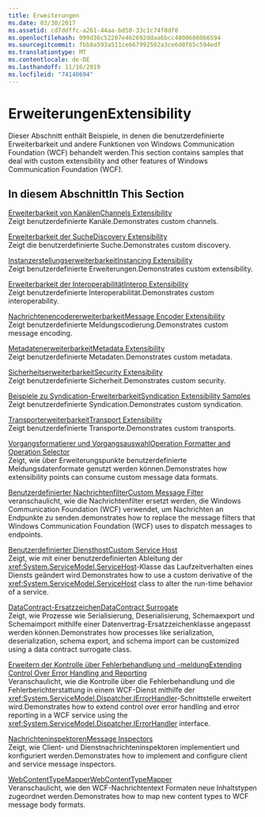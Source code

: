 ```yaml
---
title: Erweiterungen
ms.date: 03/30/2017
ms.assetid: cd7ddffc-a261-44aa-bd50-33c1c74f0df0
ms.openlocfilehash: 099d36c52207e462692ddaa6bcc4800686066594
ms.sourcegitcommit: fbb8a593a511ce667992502a3ce6d8f65c594edf
ms.translationtype: MT
ms.contentlocale: de-DE
ms.lasthandoff: 11/16/2019
ms.locfileid: "74140694"
---
```

# <a name="extensibility"></a><span data-ttu-id="9e97a-102">Erweiterungen</span><span class="sxs-lookup"><span data-stu-id="9e97a-102">Extensibility</span></span>
<span data-ttu-id="9e97a-103">Dieser Abschnitt enthält Beispiele, in denen die benutzerdefinierte Erweiterbarkeit und andere Funktionen von Windows Communication Foundation (WCF) behandelt werden.</span><span class="sxs-lookup"><span data-stu-id="9e97a-103">This section contains samples that deal with custom extensibility and other features of Windows Communication Foundation (WCF).</span></span>  
  
## <a name="in-this-section"></a><span data-ttu-id="9e97a-104">In diesem Abschnitt</span><span class="sxs-lookup"><span data-stu-id="9e97a-104">In This Section</span></span>  
 [<span data-ttu-id="9e97a-105">Erweiterbarkeit von Kanälen</span><span class="sxs-lookup"><span data-stu-id="9e97a-105">Channels Extensibility</span></span>](../../../../docs/framework/wcf/samples/channels-extensibility.md)  
 <span data-ttu-id="9e97a-106">Zeigt benutzerdefinierte Kanäle.</span><span class="sxs-lookup"><span data-stu-id="9e97a-106">Demonstrates custom channels.</span></span>  
  
 <span data-ttu-id="9e97a-107">[Erweiterbarkeit der Suche](/previous-versions/dotnet/netframework-4.0/dd807503(v%3dvs.100))</span><span class="sxs-lookup"><span data-stu-id="9e97a-107">[Discovery Extensibility](/previous-versions/dotnet/netframework-4.0/dd807503(v%3dvs.100))</span></span>  
 <span data-ttu-id="9e97a-108">Zeigt die benutzerdefinierte Suche.</span><span class="sxs-lookup"><span data-stu-id="9e97a-108">Demonstrates custom discovery.</span></span>  
  
 [<span data-ttu-id="9e97a-109">Instanzerstellungserweiterbarkeit</span><span class="sxs-lookup"><span data-stu-id="9e97a-109">Instancing Extensibility</span></span>](../../../../docs/framework/wcf/samples/instancing-extensibility.md)  
 <span data-ttu-id="9e97a-110">Zeigt benutzerdefinierte Erweiterungen.</span><span class="sxs-lookup"><span data-stu-id="9e97a-110">Demonstrates custom extensibility.</span></span>  
  
 [<span data-ttu-id="9e97a-111">Erweiterbarkeit der Interoperabilität</span><span class="sxs-lookup"><span data-stu-id="9e97a-111">Interop Extensibility</span></span>](../../../../docs/framework/wcf/samples/interop-extensibility.md)  
 <span data-ttu-id="9e97a-112">Zeigt benutzerdefinierte Interoperabilität.</span><span class="sxs-lookup"><span data-stu-id="9e97a-112">Demonstrates custom interoperability.</span></span>  
  
 [<span data-ttu-id="9e97a-113">Nachrichtenencodererweiterbarkeit</span><span class="sxs-lookup"><span data-stu-id="9e97a-113">Message Encoder Extensibility</span></span>](../../../../docs/framework/wcf/samples/message-encoder-extensibility.md)  
 <span data-ttu-id="9e97a-114">Zeigt benutzerdefinierte Meldungscodierung.</span><span class="sxs-lookup"><span data-stu-id="9e97a-114">Demonstrates custom message encoding.</span></span>  
  
 [<span data-ttu-id="9e97a-115">Metadatenerweiterbarkeit</span><span class="sxs-lookup"><span data-stu-id="9e97a-115">Metadata Extensibility</span></span>](../../../../docs/framework/wcf/samples/metadata-extensibility.md)  
 <span data-ttu-id="9e97a-116">Zeigt benutzerdefinierte Metadaten.</span><span class="sxs-lookup"><span data-stu-id="9e97a-116">Demonstrates custom metadata.</span></span>  
  
 [<span data-ttu-id="9e97a-117">Sicherheitserweiterbarkeit</span><span class="sxs-lookup"><span data-stu-id="9e97a-117">Security Extensibility</span></span>](../../../../docs/framework/wcf/samples/security-extensibility.md)  
 <span data-ttu-id="9e97a-118">Zeigt benutzerdefinierte Sicherheit.</span><span class="sxs-lookup"><span data-stu-id="9e97a-118">Demonstrates custom security.</span></span>  
  
 [<span data-ttu-id="9e97a-119">Beispiele zu Syndication-Erweiterbarkeit</span><span class="sxs-lookup"><span data-stu-id="9e97a-119">Syndication Extensibility Samples</span></span>](../../../../docs/framework/wcf/samples/syndication-extensibility-samples.md)  
 <span data-ttu-id="9e97a-120">Zeigt benutzerdefinierte Syndication.</span><span class="sxs-lookup"><span data-stu-id="9e97a-120">Demonstrates custom syndication.</span></span>  
  
 [<span data-ttu-id="9e97a-121">Transporterweiterbarkeit</span><span class="sxs-lookup"><span data-stu-id="9e97a-121">Transport Extensibility</span></span>](../../../../docs/framework/wcf/samples/transport-extensibility.md)  
 <span data-ttu-id="9e97a-122">Zeigt benutzerdefinierte Transporte.</span><span class="sxs-lookup"><span data-stu-id="9e97a-122">Demonstrates custom transports.</span></span>
  
 [<span data-ttu-id="9e97a-123">Vorgangsformatierer und Vorgangsauswahl</span><span class="sxs-lookup"><span data-stu-id="9e97a-123">Operation Formatter and Operation Selector</span></span>](../../../../docs/framework/wcf/samples/operation-formatter-and-operation-selector.md)  
 <span data-ttu-id="9e97a-124">Zeigt, wie über Erweiterungspunkte benutzerdefinierte Meldungsdatenformate genutzt werden können.</span><span class="sxs-lookup"><span data-stu-id="9e97a-124">Demonstrates how extensibility points can consume custom message data formats.</span></span>  
  
 [<span data-ttu-id="9e97a-125">Benutzerdefinierter Nachrichtenfilter</span><span class="sxs-lookup"><span data-stu-id="9e97a-125">Custom Message Filter</span></span>](../../../../docs/framework/wcf/samples/custom-message-filter.md)  
 <span data-ttu-id="9e97a-126">veranschaulicht, wie die Nachrichtenfilter ersetzt werden, die Windows Communication Foundation (WCF) verwendet, um Nachrichten an Endpunkte zu senden.</span><span class="sxs-lookup"><span data-stu-id="9e97a-126">demonstrates how to replace the message filters that Windows Communication Foundation (WCF) uses to dispatch messages to endpoints.</span></span>  
  
 [<span data-ttu-id="9e97a-127">Benutzerdefinierter Diensthost</span><span class="sxs-lookup"><span data-stu-id="9e97a-127">Custom Service Host</span></span>](../../../../docs/framework/wcf/samples/custom-service-host.md)  
 <span data-ttu-id="9e97a-128">Zeigt, wie mit einer benutzerdefinierten Ableitung der <xref:System.ServiceModel.ServiceHost>-Klasse das Laufzeitverhalten eines Diensts geändert wird.</span><span class="sxs-lookup"><span data-stu-id="9e97a-128">Demonstrates how to use a custom derivative of the <xref:System.ServiceModel.ServiceHost> class to alter the run-time behavior of a service.</span></span>  
  
 [<span data-ttu-id="9e97a-129">DataContract-Ersatzzeichen</span><span class="sxs-lookup"><span data-stu-id="9e97a-129">DataContract Surrogate</span></span>](../../../../docs/framework/wcf/samples/datacontract-surrogate.md)  
 <span data-ttu-id="9e97a-130">Zeigt, wie Prozesse wie Serialisierung, Deserialisierung, Schemaexport und Schemaimport mithilfe einer Datenvertrag-Ersatzzeichenklasse angepasst werden können.</span><span class="sxs-lookup"><span data-stu-id="9e97a-130">Demonstrates how processes like serialization, deserialization, schema export, and schema import can be customized using a data contract surrogate class.</span></span>  
  
 [<span data-ttu-id="9e97a-131">Erweitern der Kontrolle über Fehlerbehandlung und -meldung</span><span class="sxs-lookup"><span data-stu-id="9e97a-131">Extending Control Over Error Handling and Reporting</span></span>](../../../../docs/framework/wcf/samples/extending-control-over-error-handling-and-reporting.md)  
 <span data-ttu-id="9e97a-132">Veranschaulicht, wie die Kontrolle über die Fehlerbehandlung und die Fehlerberichterstattung in einem WCF-Dienst mithilfe der <xref:System.ServiceModel.Dispatcher.IErrorHandler>-Schnittstelle erweitert wird.</span><span class="sxs-lookup"><span data-stu-id="9e97a-132">Demonstrates how to extend control over error handling and error reporting in a WCF service using the <xref:System.ServiceModel.Dispatcher.IErrorHandler> interface.</span></span>  
  
 [<span data-ttu-id="9e97a-133">Nachrichteninspektoren</span><span class="sxs-lookup"><span data-stu-id="9e97a-133">Message Inspectors</span></span>](../../../../docs/framework/wcf/samples/message-inspectors.md)  
 <span data-ttu-id="9e97a-134">Zeigt, wie Client- und Dienstnachrichteninspektoren implementiert und konfiguriert werden.</span><span class="sxs-lookup"><span data-stu-id="9e97a-134">Demonstrates how to implement and configure client and service message inspectors.</span></span>  
  
 [<span data-ttu-id="9e97a-135">WebContentTypeMapper</span><span class="sxs-lookup"><span data-stu-id="9e97a-135">WebContentTypeMapper</span></span>](../../../../docs/framework/wcf/samples/webcontenttypemapper-sample.md)  
 <span data-ttu-id="9e97a-136">Veranschaulicht, wie den WCF-Nachrichtentext Formaten neue Inhaltstypen zugeordnet werden.</span><span class="sxs-lookup"><span data-stu-id="9e97a-136">Demonstrates how to map new content types to WCF message body formats.</span></span>

